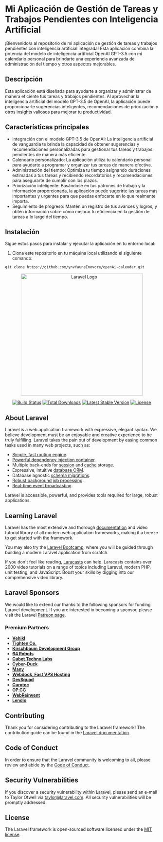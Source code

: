 # Mi Aplicación de Gestión de Tareas y Trabajos Pendientes con Inteligencia Artificial

¡Bienvenido/a al repositorio de mi aplicación de gestión de tareas y trabajos pendientes con inteligencia artificial integrada! Esta aplicación combina la potencia del modelo de inteligencia artificial OpenAI GPT-3.5 con mi calendario personal para brindarte una experiencia avanzada de administración del tiempo y otros aspectos mejorables.

## Descripción

Esta aplicación está diseñada para ayudarte a organizar y administrar de manera eficiente tus tareas y trabajos pendientes. Al aprovechar la inteligencia artificial del modelo GPT-3.5 de OpenAI, la aplicación puede proporcionarte sugerencias inteligentes, recomendaciones de priorización y otros insights valiosos para mejorar tu productividad.

## Características principales

- Integración con el modelo GPT-3.5 de OpenAI: La inteligencia artificial de vanguardia te brinda la capacidad de obtener sugerencias y recomendaciones personalizadas para gestionar tus tareas y trabajos pendientes de manera más eficiente.
- Calendario personalizado: La aplicación utiliza tu calendario personal para ayudarte a programar y organizar tus tareas de manera efectiva.
- Administración del tiempo: Optimiza tu tiempo asignando duraciones estimadas a tus tareas y recibiendo recordatorios y recomendaciones para asegurarte de cumplir con los plazos.
- Priorización inteligente: Basándose en tus patrones de trabajo y la información proporcionada, la aplicación puede sugerirte las tareas más importantes y urgentes para que puedas enfocarte en lo que realmente importa.
- Seguimiento de progreso: Mantén un registro de tus avances y logros, y obtén información sobre cómo mejorar tu eficiencia en la gestión de tareas a lo largo del tiempo.

## Instalación

Sigue estos pasos para instalar y ejecutar la aplicación en tu entorno local:

1. Clona este repositorio en tu máquina local utilizando el siguiente comando:

<pre><code>git clone https://github.com/ynvYauneEnovore/openAi-calendar.git</code></pre>

<p align="center"><a href="https://laravel.com" target="_blank"><img src="https://raw.githubusercontent.com/laravel/art/master/logo-lockup/5%20SVG/2%20CMYK/1%20Full%20Color/laravel-logolockup-cmyk-red.svg" width="400" alt="Laravel Logo"></a></p>

<p align="center">
<a href="https://github.com/laravel/framework/actions"><img src="https://github.com/laravel/framework/workflows/tests/badge.svg" alt="Build Status"></a>
<a href="https://packagist.org/packages/laravel/framework"><img src="https://img.shields.io/packagist/dt/laravel/framework" alt="Total Downloads"></a>
<a href="https://packagist.org/packages/laravel/framework"><img src="https://img.shields.io/packagist/v/laravel/framework" alt="Latest Stable Version"></a>
<a href="https://packagist.org/packages/laravel/framework"><img src="https://img.shields.io/packagist/l/laravel/framework" alt="License"></a>
</p>

## About Laravel

Laravel is a web application framework with expressive, elegant syntax. We believe development must be an enjoyable and creative experience to be truly fulfilling. Laravel takes the pain out of development by easing common tasks used in many web projects, such as:

- [Simple, fast routing engine](https://laravel.com/docs/routing).
- [Powerful dependency injection container](https://laravel.com/docs/container).
- Multiple back-ends for [session](https://laravel.com/docs/session) and [cache](https://laravel.com/docs/cache) storage.
- Expressive, intuitive [database ORM](https://laravel.com/docs/eloquent).
- Database agnostic [schema migrations](https://laravel.com/docs/migrations).
- [Robust background job processing](https://laravel.com/docs/queues).
- [Real-time event broadcasting](https://laravel.com/docs/broadcasting).

Laravel is accessible, powerful, and provides tools required for large, robust applications.

## Learning Laravel

Laravel has the most extensive and thorough [documentation](https://laravel.com/docs) and video tutorial library of all modern web application frameworks, making it a breeze to get started with the framework.

You may also try the [Laravel Bootcamp](https://bootcamp.laravel.com), where you will be guided through building a modern Laravel application from scratch.

If you don't feel like reading, [Laracasts](https://laracasts.com) can help. Laracasts contains over 2000 video tutorials on a range of topics including Laravel, modern PHP, unit testing, and JavaScript. Boost your skills by digging into our comprehensive video library.

## Laravel Sponsors

We would like to extend our thanks to the following sponsors for funding Laravel development. If you are interested in becoming a sponsor, please visit the Laravel [Patreon page](https://patreon.com/taylorotwell).

### Premium Partners

- **[Vehikl](https://vehikl.com/)**
- **[Tighten Co.](https://tighten.co)**
- **[Kirschbaum Development Group](https://kirschbaumdevelopment.com)**
- **[64 Robots](https://64robots.com)**
- **[Cubet Techno Labs](https://cubettech.com)**
- **[Cyber-Duck](https://cyber-duck.co.uk)**
- **[Many](https://www.many.co.uk)**
- **[Webdock, Fast VPS Hosting](https://www.webdock.io/en)**
- **[DevSquad](https://devsquad.com)**
- **[Curotec](https://www.curotec.com/services/technologies/laravel/)**
- **[OP.GG](https://op.gg)**
- **[WebReinvent](https://webreinvent.com/?utm_source=laravel&utm_medium=github&utm_campaign=patreon-sponsors)**
- **[Lendio](https://lendio.com)**

## Contributing

Thank you for considering contributing to the Laravel framework! The contribution guide can be found in the [Laravel documentation](https://laravel.com/docs/contributions).

## Code of Conduct

In order to ensure that the Laravel community is welcoming to all, please review and abide by the [Code of Conduct](https://laravel.com/docs/contributions#code-of-conduct).

## Security Vulnerabilities

If you discover a security vulnerability within Laravel, please send an e-mail to Taylor Otwell via [taylor@laravel.com](mailto:taylor@laravel.com). All security vulnerabilities will be promptly addressed.

## License

The Laravel framework is open-sourced software licensed under the [MIT license](https://opensource.org/licenses/MIT).
